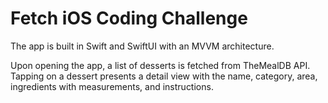# Fetch iOS Coding Challenge

The app is built in Swift and SwiftUI with an MVVM architecture.

Upon opening the app, a list of desserts is fetched from TheMealDB API. Tapping on a dessert presents a detail view with the name, category, area, ingredients with measurements, and instructions.
